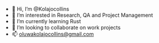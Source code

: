 - 👋 Hi, I’m @Kolajocollins
- 👀 I’m interested in Research, QA and Project Management
- 🌱 I’m currently learning Rust
- 💞️ I’m looking to collaborate on work projects
- 📫 oluwakolajocollins@gmail.com

<!---
Kolajocollins/Kolajocollins is a ✨ special ✨ repository because its `README.md` (this file) appears on your GitHub profile.
You can click the Preview link to take a look at your changes.
--->
